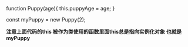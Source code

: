 function Puppy(age){
    this.puppyAge = age;
}

const myPuppy = new Puppy(2);

**注意上面代码的this 被作为类使用的函数里面this总是指向实例化对象 也就是myPuppy**

